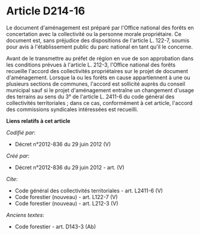 # Article D214-16

Le document d'aménagement est préparé par l'Office national des forêts en concertation avec la collectivité ou la personne
morale propriétaire. Ce document est, sans préjudice des dispositions de l'article L. 122-7, soumis pour avis à
l'établissement public du parc national en tant qu'il le concerne.

Avant de le transmettre au préfet de région en vue de son approbation dans les conditions prévues à l'article L. 212-3,
l'Office national des forêts recueille l'accord des collectivités propriétaires sur le projet de document d'aménagement.
Lorsque la ou les forêts en cause appartiennent à une ou plusieurs sections de communes, l'accord est sollicité auprès du
conseil municipal sauf si le projet d'aménagement entraîne un changement d'usage des terrains au sens du 3° de l'article L.
2411-6 du code général des collectivités territoriales ; dans ce cas, conformément à cet article, l'accord des commissions
syndicales intéressées est recueilli.

**Liens relatifs à cet article**

_Codifié par_:

  - Décret n°2012-836 du 29 juin 2012 (V)

_Créé par_:

  - Décret n°2012-836 du 29 juin 2012 - art. (V)

_Cite_:

  - Code général des collectivités territoriales - art. L2411-6 (V)
  - Code forestier (nouveau) - art. L122-7 (V)
  - Code forestier (nouveau) - art. L212-3 (V)

_Anciens textes_:

  - Code forestier - art. D143-3 (Ab)
